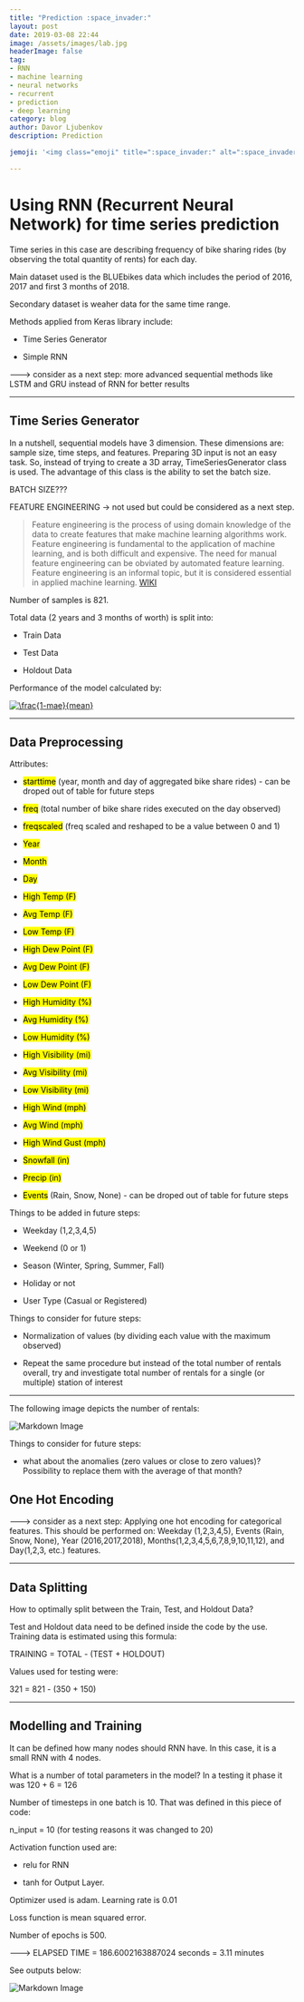 ```yaml
---
title: "Prediction :space_invader:"
layout: post
date: 2019-03-08 22:44
image: /assets/images/lab.jpg
headerImage: false
tag:
- RNN
- machine learning
- neural networks
- recurrent
- prediction
- deep learning
category: blog
author: Davor Ljubenkov
description: Prediction

jemoji: '<img class="emoji" title=":space_invader:" alt=":space_invader:" src="https://assets.github.com/images/icons/emoji/unicode/1f47e.png" height="20" width="20" align="absmiddle">'

---
```


# Using RNN (Recurrent Neural Network) for time series prediction

 Time series in this case are describing frequency of bike sharing rides (by observing the total quantity of rents) for each day.
 
 Main dataset used is the BLUEbikes data which includes the period of 2016, 2017 and first 3 months of 2018.
 
 Secondary dataset is weaher data for the same time range.
 
 Methods applied from Keras library include:
 
 - Time Series Generator
 
 - Simple RNN
 
 ---> consider as a next step: more advanced sequential methods like LSTM and GRU instead of RNN for better results
 
 ---
 
## Time Series Generator
 
In a nutshell, sequential models have 3 dimension. These dimensions are: sample size, time steps, and features. Preparing 3D input is not an easy task. So, instead of trying to create a 3D array, TimeSeriesGenerator class is used. The advantage of this class is the ability to set the batch size.

BATCH SIZE???

FEATURE ENGINEERING -> not used but could be considered as a next step.

>  Feature engineering is the process of using domain knowledge of the data to create features that make machine learning algorithms work. Feature engineering is fundamental to the application of machine learning, and is both difficult and expensive. The need for manual feature engineering can be obviated by automated feature learning. Feature engineering is an informal topic, but it is considered essential in applied machine learning. [WIKI](https://en.wikipedia.org/wiki/Feature_engineering)

Number of samples is 821.

Total data (2 years and 3 months of worth) is split into:

- Train Data

- Test Data

- Holdout Data

Performance of the model calculated by: 

<a href="https://www.codecogs.com/eqnedit.php?latex=\frac{1-mae}{mean}" target="_blank"><img src="https://latex.codecogs.com/gif.latex?\frac{1-mae}{mean}" title="\frac{1-mae}{mean}" /></a>

---

## Data Preprocessing

Attributes:

- <mark>starttime</mark> (year, month and day of aggregated bike share rides) - can be droped out of table for future steps

- <mark>freq</mark> (total number of bike share rides executed on the day observed)

- <mark>freqscaled</mark> (freq scaled and reshaped to be a value between 0 and 1)

- <mark>Year</mark>

- <mark>Month</mark>

- <mark>Day</mark>

- <mark>High Temp (F)</mark>

- <mark>Avg Temp (F)</mark>	

- <mark>Low Temp (F)</mark>

- <mark>High Dew Point (F)</mark>

- <mark>Avg Dew Point (F)</mark>

- <mark>Low Dew Point (F)</mark>

- <mark>High Humidity (%)</mark>	

- <mark>Avg Humidity (%)</mark>

- <mark>Low Humidity (%)</mark>	

- <mark>High Visibility (mi)</mark>

- <mark>Avg Visibility (mi)</mark>

- <mark>Low Visibility (mi)</mark>

- <mark>High Wind (mph)</mark>

- <mark>Avg Wind (mph)</mark>	

- <mark>High Wind Gust (mph)</mark>	

- <mark>Snowfall (in)</mark>

- <mark><mark>Precip (in)</mark>

- <mark>Events</mark> (Rain, Snow, None) - can be droped out of table for future steps

Things to be added in future steps:

- Weekday (1,2,3,4,5)

- Weekend (0 or 1)

- Season (Winter, Spring, Summer, Fall)

- Holiday or not

- User Type (Casual or Registered)

Things to consider for future steps:

- Normalization of values (by dividing each value with the maximum observed)

- Repeat the same procedure but instead of the total number of rentals overall, try and investigate total number of rentals for a single (or multiple) station of interest

---

The following image depicts the number of rentals:

![Markdown Image][1]

Things to consider for future steps:

- what about the anomalies (zero values or close to zero values)? Possibility to replace them with the average of that month?

## One Hot Encoding

---> consider as a next step: Applying one hot encoding for categorical features. This should be performed on: Weekday (1,2,3,4,5), Events (Rain, Snow, None), Year (2016,2017,2018), Months(1,2,3,4,5,6,7,8,9,10,11,12), and Day(1,2,3, etc.) features.

---

## Data Splitting

How to optimally split between the Train, Test, and Holdout Data?

Test and Holdout data need to be defined inside the code by the use. Training data is estimated using this formula:

TRAINING = TOTAL - (TEST + HOLDOUT)

Values used for testing were:

321  = 821 - (350 + 150)

---

## Modelling and Training

It can be defined how many nodes should RNN have. In this case, it is a small RNN with 4 nodes.

What is a number of total parameters in the model? In a testing it phase it was 120 + 6 = 126

Number of timesteps in one batch is 10. That was defined in this piece of code:

n_input = 10 (for testing reasons it was changed to 20)


Activation function used are:

- relu for RNN

- tanh for Output Layer. 

Optimizer used  is adam. Learning rate is 0.01

Loss function is mean squared error. 

Number of epochs is 500.

---> ELAPSED TIME = 186.6002163887024 seconds = 3.11 minutes

See outputs below:

![Markdown Image][2]



[1]: /assets/images/plot1.png
[2]: /assets/images/plot2.png
